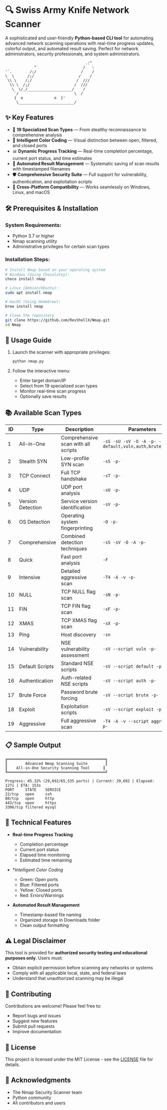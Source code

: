 # 🔍 Swiss Army Knife Network Scanner

A sophisticated and user-friendly **Python-based CLI tool** for automating advanced network scanning operations with real-time progress updates, colorful output, and automated result saving. Perfect for network administrators, security professionals, and system administrators.

```
                                    .:^
             ^                     /   :
'`.        /;/                    /    /
\  \      /;/                    /    /
 \\ \    /;/                    /  ///
  \\ \  /;/                    /  ///
   \  \/_/____________________/    /
    `/                         \  /
    {  o              o  }'
     \_________________________/
```



## ✨ Key Features

- 🎯 **19 Specialized Scan Types** — From stealthy reconnaissance to comprehensive analysis
- 🎨 **Intelligent Color Coding** — Visual distinction between open, filtered, and closed ports
- 📊 **Dynamic Progress Tracking** — Real-time completion percentage, current port status, and time estimates
- 💾 **Automated Result Management** — Systematic saving of scan results with timestamped filenames
- 🛡️ **Comprehensive Security Suite** — Full support for vulnerability, authentication, and exploitation scripts
- 🔄 **Cross-Platform Compatibility** — Works seamlessly on Windows, Linux, and macOS

## 🛠️ Prerequisites & Installation

### System Requirements:
- Python 3.7 or higher
- Nmap scanning utility
- Administrative privileges for certain scan types

### Installation Steps:

```bash
# Install Nmap based on your operating system
# Windows (Using Chocolatey):
choco install nmap

# Linux (Debian/Ubuntu):
sudo apt install nmap

# macOS (Using Homebrew):
brew install nmap

# Clone the repository
git clone https://github.com/RevShellX/Nmap.git
cd Nmap
```

## 🚀 Usage Guide

1. Launch the scanner with appropriate privileges:
   ```bash
   python nmap.py
   ```

2. Follow the interactive menu:
   - Enter target domain/IP
   - Select from 19 specialized scan types
   - Monitor real-time scan progress
   - Optionally save results

## 📚 Available Scan Types

| ID | Type             | Description                       | Parameters                                              |
|----|------------------|-----------------------------------|---------------------------------------------------------|
| 1  | All-in-One       | Comprehensive scan with all scripts | `-sS -sU -sV -O -A -p- --script default,vuln,auth,brute,exploit` |
| 2  | Stealth SYN      | Low-profile SYN scan              | `-sS -p-`                                               |
| 3  | TCP Connect      | Full TCP handshake                | `-sT -p-`                                               |
| 4  | UDP              | UDP port analysis                 | `-sU -p-`                                               |
| 5  | Version Detection| Service version identification    | `-sV -p-`                                               |
| 6  | OS Detection     | Operating system fingerprinting   | `-O -p-`                                                |
| 7  | Comprehensive    | Combined detection techniques     | `-sS -sV -O -A -p-`                                     |
| 8  | Quick            | Fast port analysis                | `-F`                                                    |
| 9  | Intensive        | Detailed aggressive scan          | `-T4 -A -v -p-`                                         |
| 10 | NULL             | TCP NULL flag scan                | `-sN -p-`                                               |
| 11 | FIN              | TCP FIN flag scan                 | `-sF -p-`                                               |
| 12 | XMAS             | TCP XMAS flag scan                | `-sX -p-`                                               |
| 13 | Ping             | Host discovery                    | `-sn`                                                   |
| 14 | Vulnerability    | NSE vulnerability assessment      | `-sV --script vuln -p-`                                 |
| 15 | Default Scripts  | Standard NSE scripts              | `-sV --script default -p-`                              |
| 16 | Authentication   | Auth-related NSE scripts          | `-sV --script auth -p-`                                 |
| 17 | Brute Force      | Password brute forcing            | `-sV --script brute -p-`                                |
| 18 | Exploit          | Exploitation scripts              | `-sV --script exploit -p-`                              |
| 19 | Aggressive       | Full aggressive scan              | `-T4 -A -v --script aggressive -p-`                     |

## 📋 Sample Output

```plaintext
╔════════════════════════════════════════════╗
║        Advanced Nmap Scanning Suite        ║
║    All-in-One Security Scanning Tool      ║
╚════════════════════════════════════════════╝

Progress: 45.32% (29,692/65,535 ports) | Current: 29,692 | Elapsed: 127s | ETA: 153s
PORT     STATE    SERVICE
22/tcp   open     ssh
80/tcp   open     http
443/tcp  open     https
3306/tcp filtered mysql
```

## 🔧 Technical Features

- **Real-time Progress Tracking**
  - Completion percentage
  - Current port status
  - Elapsed time monitoring
  - Estimated time remaining

- **Intelligent Color Coding*
  - Green: Open ports
  - Blue: Filtered ports
  - Yellow: Closed ports
  - Red: Errors/Warnings

- **Automated Result Management**
  - Timestamp-based file naming
  - Organized storage in Downloads folder
  - Clean output formatting

## ⚠️ Legal Disclaimer

This tool is provided for **authorized security testing and educational purposes only**. Users must:
- Obtain explicit permission before scanning any networks or systems
- Comply with all applicable local, state, and federal laws
- Understand that unauthorized scanning may be illegal

## 🤝 Contributing

Contributions are welcome! Please feel free to:
- Report bugs and issues
- Suggest new features
- Submit pull requests
- Improve documentation

## 📄 License

This project is licensed under the MIT License - see the [LICENSE](LICENSE) file for details.

## 🙏 Acknowledgments

- The Nmap Security Scanner team
- Python community
- All contributors and users

